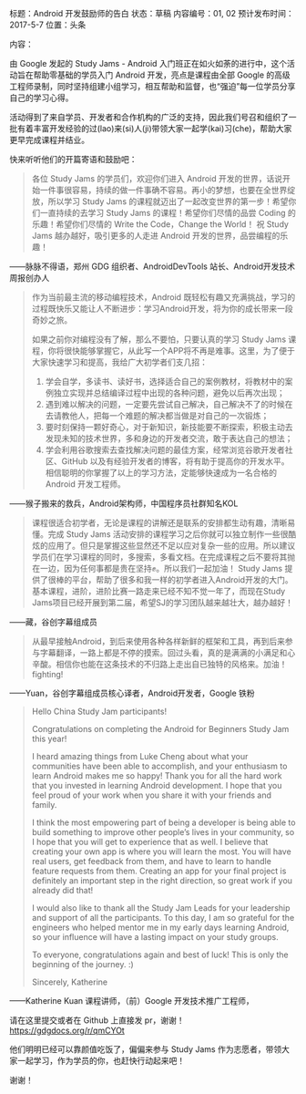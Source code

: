 标题：Android 开发鼓励师的告白
状态：草稿
内容编号：01, 02
预计发布时间：2017-5-7
位置：头条

内容：
 
由 Google 发起的 Study Jams - Android 入门班正在如火如荼的进行中，这个活动旨在帮助零基础的学员入门 Android 开发，亮点是课程由全部 Google 的高级工程师录制，同时坚持组建小组学习，相互帮助和监督，也“强迫”每一位学员分享自己的学习心得。
 
活动得到了来自学员、开发者和合作机构的广泛的支持，因此我们号召和组织了一批有着丰富开发经验的过(lao)来(si)人(ji)带领大家一起学(kai)习(che)，帮助大家更早完成课程并结业。
 
快来听听他们的开篇寄语和鼓励吧：
 

> 各位 Study Jams 的学员们，欢迎你们进入 Android
> 开发的世界，话说开始一件事很容易，持续的做一件事确不容易。再小的梦想，也要在全世界绽放，所以学习 Study Jams
> 的课程就迈出了一起改变世界的第一步！希望你们一直持续的去学习 Study Jams 的课程！希望你们尽情的品尝 Coding
> 的乐趣！希望你们尽情的 Write the Code，Change the World！ 祝 Study Jams
> 越办越好，吸引更多的人走进 Android 开发的世界，品尝编程的乐趣！

——脉脉不得语，郑州 GDG 组织者、AndroidDevTools 站长、Android开发技术周报创办人

> 作为当前最主流的移动编程技术，Android
> 既轻松有趣又充满挑战，学习的过程既快乐又能让人不断进步：学习Android开发，将为你的成长带来一段奇妙之旅。
> 
> 如果之前你对编程没有了解，那么不要怕，只要认真的学习 Study Jams
> 课程，你将很快能够掌握它，从此写一个APP将不再是难事。这里，为了便于大家快速学习和提高，我给广大初学者们支几招：
> 
>  1. 学会自学，多读书、读好书，选择适合自己的案例教材，将教材中的案例独立实现并总结编译过程中出现的各种问题，避免以后再次出现；
>  2. 遇到难以解决的问题，一定要先尝试自己解决，自己解决不了的时候在去请教他人，把每一个难题的解决都当做是对自己的一次锻炼；
>  3. 要时刻保持一颗好奇心，对于新知识，新技能要不断探索，积极主动去发现未知的技术世界，多和身边的开发者交流，敢于表达自己的想法；
>  4. 学会利用谷歌搜索去查找解决问题的最佳方案，经常浏览谷歌开发者社区、GitHub 以及有经验开发者的博客，将有助于提高你的开发水平。 相信聪明的你掌握了以上的学习方法，定能够快速成为一名合格的 Android 开发工程师。

——猴子搬来的救兵，Android架构师，中国程序员社群知名KOL


> 课程很适合初学者，无论是课程的讲解还是联系的安排都生动有趣，清晰易懂。完成 Study Jams
> 活动安排的课程学习之后你就可以独立制作一些很酷炫的应用了。但只是掌握这些显然还不足以应对复杂一些的应用。所以建议学员们在学习课程的同时，多搜索，多看文档。在完成课程之后不要将其抛在一边，因为任何事都是贵在坚持✊。所以我们一起加油！
> Study Jams
> 提供了很棒的平台，帮助了很多和我一样的初学者进入Android开发的大门。基本课程，进阶，进阶比赛一路走来已经不知不觉一年了，而现在Study
> Jams项目已经开展到第二届，希望SJ的学习团队越来越壮大，越办越好！

——藏，谷创字幕组成员
 
> 从最早接触Android，到后来使用各种各样新鲜的框架和工具，再到后来参与字幕翻译，一路上都是不停的摸索。回过头看，真的是满满的小满足和心辛酸。相信你也能在这条技术的不归路上走出自已独特的风格来。加油！fighting!

——Yuan，谷创字幕组成员核心译者，Android开发者，Google 铁粉


> Hello China Study Jam participants!
> 
> Congratulations on completing the Android for Beginners Study Jam this
> year! 
> 
> I heard amazing things from Luke Cheng about what your communities
> have been able to accomplish, and your enthusiasm to learn Android
> makes me so happy! Thank you for all the hard work that you invested
> in learning Android development. I hope that you feel proud of your
> work when you share it with your friends and family. 
> 
> I think the most empowering part of being a developer is being able to
> build something to improve other people’s lives in your community, so
> I hope that you will get to experience that as well. I believe that
> creating your own app is where you will learn the most. You will have
> real users, get feedback from them, and have to learn to handle
> feature requests from them. Creating an app for your final project is
> definitely an important step in the right direction, so great work if
> you already did that! 
> 
> I would also like to thank all the Study Jam Leads for your leadership
> and support of all the participants. To this day, I am so grateful for
> the engineers who helped mentor me in my early days learning Android,
> so your influence will have a lasting impact on your study groups.
> 
> To everyone, congratulations again and best of luck! This is only the
> beginning of the journey. :)
> 
> Sincerely, Katherine

——Katherine Kuan 课程讲师，（前）Google 开发技术推广工程师，

请在这里提交或者在 Github 上直接发 pr，谢谢！https://gdgdocs.org/r/qmCYOt

他们明明已经可以靠颜值吃饭了，偏偏来参与 Study Jams 作为志愿者，带领大家一起学习，作为学员的你，也赶快行动起来吧！

谢谢！
